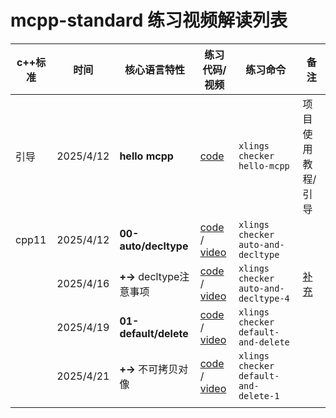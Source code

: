 # mcpp-standard 练习视频解读列表

| c++标准 | 时间 | 核心语言特性 | 练习代码/视频 | 练习命令 | 备注 |
| --- | --- | --- | --- | --- | --- |
| 引导 | 2025/4/12 | **hello mcpp** | [code](dslings/hello-mcpp.cpp) | `xlings checker hello-mcpp` | 项目使用教程/引导 |
| cpp11 | 2025/4/12 | **00-auto/decltype** | [code](dslings/cpp11/00-auto-and-decltype-0) / [video](https://www.bilibili.com/video/BV1xkdYYUEyH) | `xlings checker auto-and-decltype` | |
| | 2025/4/16 | **+->** decltype注意事项 | [code](dslings/cpp11/00-auto-and-decltype-4.cpp) / [video](https://www.bilibili.com/video/BV1KWoMYUEzW) | `xlings checker auto-and-decltype-4` | [补充](https://forum.d2learn.org/topic/82) |
| | 2025/4/19 | **01-default/delete** | [code](dslings/cpp11/01-default-and-delete-0.cpp) / [video](https://www.bilibili.com/video/BV1B35pz5EN2) | `xlings checker default-and-delete` | |
| | 2025/4/21 | **+->** 不可拷贝对像 | [code](dslings/cpp11/01-default-and-delete-1.cpp) / [video](https://www.bilibili.com/video/BV1Vg5tznE8o) | `xlings checker default-and-delete-1` | |
| | | | | |